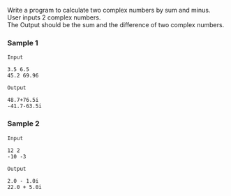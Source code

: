Write a program to calculate two complex numbers by sum and minus.  
User inputs 2 complex numbers.  
The Output should be the sum and the difference of two complex numbers.  

### Sample 1
`Input`
```
3.5 6.5
45.2 69.96
```

`Output`
```
48.7+76.5i
-41.7-63.5i
```

### Sample 2
`Input`
```
12 2
-10 -3
```

`Output`
```
2.0 - 1.0i
22.0 + 5.0i
```
